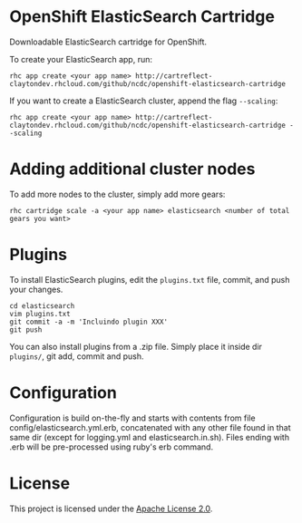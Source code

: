 OpenShift ElasticSearch Cartridge
=================================
Downloadable ElasticSearch cartridge for OpenShift.

To create your ElasticSearch app, run:

    rhc app create <your app name> http://cartreflect-claytondev.rhcloud.com/github/ncdc/openshift-elasticsearch-cartridge

If you want to create a ElasticSearch cluster, append the flag `--scaling`:

    rhc app create <your app name> http://cartreflect-claytondev.rhcloud.com/github/ncdc/openshift-elasticsearch-cartridge --scaling


Adding additional cluster nodes
===============================
To add more nodes to the cluster, simply add more gears:

    rhc cartridge scale -a <your app name> elasticsearch <number of total gears you want>


Plugins
=======
To install ElasticSearch plugins, edit the `plugins.txt` file, commit, and push your changes.

    cd elasticsearch
    vim plugins.txt
    git commit -a -m 'Incluindo plugin XXX'
    git push

You can also install plugins from a .zip file. Simply place it inside dir `plugins/`, git add, commit and push.

Configuration
=============

Configuration is build on-the-fly and starts with contents from file
config/elasticsearch.yml.erb, concatenated with any other file found in that
same dir (except for logging.yml and elasticsearch.in.sh). Files ending with
.erb will be pre-processed using ruby's erb command.


License
=======
This project is licensed under the [Apache License 2.0](http://www.apache.org/licenses/LICENSE-2.0.html).
